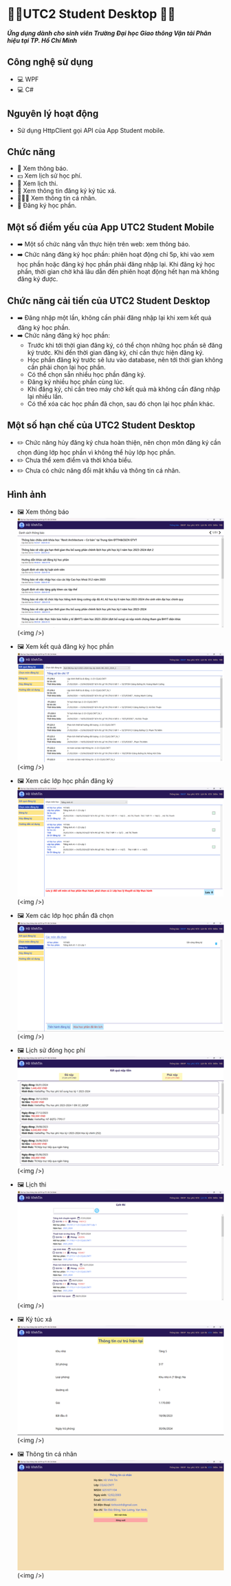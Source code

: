 # 🏫🏫UTC2 Student Desktop 🏫🏫 
***Ứng dụng dành cho sinh viên Trường Đại học Giao thông Vận tải Phân hiệu tại TP. Hồ Chí Minh***

## Công nghệ sử dụng
* 💻 WPF
* 💻 C#

## Nguyên lý hoạt động
* Sử dụng HttpClient gọi API của App Student mobile.

## Chức năng

* 🔔 Xem thông báo.
* 💵 Xem lịch sử học phí.
* 📆 Xem lịch thi.
* 🏨 Xem thông tin đăng ký ký túc xá.
* 🧑🏼‍💼 Xem thông tin cá nhân.
* 📱 Đăng ký học phần.

## Một số điểm yếu của App UTC2 Student Mobile

* ➡️ Một số chức năng vẫn thực hiện trên web: xem thông báo.
* ➡️ Chức năng đăng ký học phần: phiên hoạt động chỉ 5p, khi vào xem học phần hoặc đăng ký học phần phải đăng nhập lại. Khi đăng ký học phần, thời gian chờ khá lâu dẫn đến phiên hoạt động hết hạn mà không đăng ký được.

## Chức năng cải tiến của UTC2 Student Desktop

* ➡️ Đăng nhập một lần, không cần phải đăng nhập lại khi xem kết quả đăng ký học phần.
* ➡️ Chức năng đăng ký học phần:
    - Trước khi tới thời gian đăng ký, có thể chọn những học phần sẽ đăng ký trước. Khi đến thời gian đăng ký, chỉ cần thực hiện đăng ký.
    - Học phần đăng ký trước sẽ lưu vào database, nên tới thời gian không cần phải chọn lại học phần.
    - Có thể chọn sẵn nhiều học phần đăng ký.
    - Đăng ký nhiều học phần cùng lúc.
    - Khi đăng ký, chỉ cần treo máy chờ kết quả mà không cần đăng nhập lại nhiều lần.
    - Có thể xóa các học phần đã chọn, sau đó chọn lại học phần khác.

## Một số hạn chế của UTC2 Student Desktop

* ✏️ Chức năng hủy đăng ký chưa hoàn thiện, nên chọn môn đăng ký cần chọn đúng lớp học phần vì không thể hủy lớp học phần.
* ✏️ Chưa thể xem điểm và thời khóa biểu.
* ✏️ Chưa có chức năng đổi mật khẩu và thông tin cá nhân.

## Hình ảnh

* 🖼️ Xem thông báo
    ![](DOCs\Images\thong_bao.png)(&lt;img /&gt;)

* 🖼️ Xem kết quả đăng ký học phần
    ![](DOCs\Images\ket_qua_DKHP.png)(&lt;img /&gt;)

* 🖼️ Xem các lớp học phần đăng ký
    ![](DOCs\Images\chon_mon_DK.png)(&lt;img /&gt;)

* 🖼️ Xem các lớp học phần đã chọn
    ![](DOCs\Images\cac_mon_duoc_chon.png)(&lt;img /&gt;)

* 🖼️ Lịch sử đóng học phí
    ![](DOCs\Images\lich_su_hoc_phi.png)(&lt;img /&gt;)

* 🖼️ Lịch thi
    ![](DOCs\Images\lich_thi.png)(&lt;img /&gt;)

* 🖼️ Ký túc xá
    ![](DOCs\Images\ktx.png)(&lt;img /&gt;)

* 🖼️ Thông tin cá nhân
    ![](DOCs\Images\thong_tin_ca_nhan.png)(&lt;img /&gt;)
